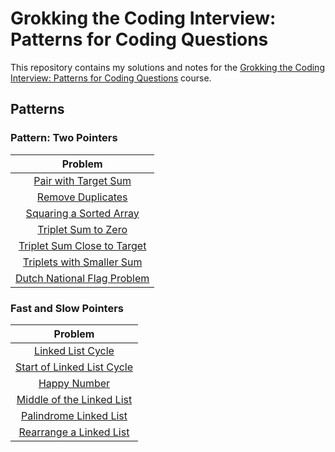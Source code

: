 # Grokking the Coding Interview: Patterns for Coding Questions

This repository contains my solutions and notes for the [Grokking the Coding Interview: Patterns for Coding Questions](https://www.designgurus.io/course/grokking-the-coding-interview) course.

## Patterns

### Pattern: Two Pointers

| Problem                                                                            |
| :--------------------------------------------------------------------------------: |
| [Pair with Target Sum](./01-two-pointers/01-pair-with-target-sum.md)               |
| [Remove Duplicates](./01-two-pointers/02-remove-duplicates.md)                     |
| [Squaring a Sorted Array](./01-two-pointers/03-squaring-a-sorted-array.md)         |
| [Triplet Sum to Zero](./01-two-pointers/04-triplet-sum-to-zero.md)                 |
| [Triplet Sum Close to Target](./01-two-pointers/05-triplet-sum-close-to-target.md) |
| [Triplets with Smaller Sum](./01-two-pointers/06-triplets-with-smaller-sum.md)     |
| [Dutch National Flag Problem](./01-two-pointers/07-dutch-national-flag-problem.md) |

### Fast and Slow Pointers

| Problem                                                                                    |
| :---------------------------------------------------------------------------------------:  |
| [Linked List Cycle](./02-fast-and-slow-pointers/01-linked-list-cycle.md)                   |
| [Start of Linked List Cycle](./02-fast-and-slow-pointers/02-start-of-linked-list-cycle.md) |
| [Happy Number](./02-fast-and-slow-pointers/3-happy-number.md)                              |
| [Middle of the Linked List](./02-fast-and-slow-pointers/04-middle-of-the-linked-list.md)   |
| [Palindrome Linked List](./02-fast-and-slow-pointers/05-palindrome-linked-list.md)         |
| [Rearrange a Linked List](./02-fast-and-slow-pointers/06-rearrange-a-linked-list.md)       |
